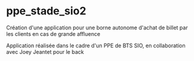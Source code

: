 # ppe_stade_sio2
Création d'une application pour une borne autonome d'achat de billet par les clients en cas de grande affluence

Application réalisée dans le cadre d'un PPE de BTS SIO, en collaboration avec Joey Jeantet pour le back
